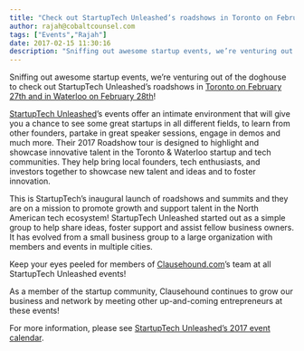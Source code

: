 ```yaml
---
title: "Check out StartupTech Unleashed’s roadshows in Toronto on February 27th and in Waterloo on February 28th!"
author: rajah@cobaltcounsel.com
tags: ["Events","Rajah"]
date: 2017-02-15 11:30:16
description: "Sniffing out awesome startup events, we’re venturing out of the doghouse to check out StartupTech Unleashed’s roadshows in Toronto on February 27th and in Waterloo on February 28th!"
---
```




Sniffing out awesome startup events, we’re venturing out of the doghouse to check out StartupTech Unleashed’s roadshows in [Toronto on February 27th and in Waterloo on February 28th](http://startuptechunleashed.com/event-calendar/)! 

 

[StartupTech Unleashed](http://startuptechunleashed.com/monthly-meetup-events/)’s events offer an intimate environment that will give you a chance to see some great startups in all different fields, to learn from other founders, partake in great speaker sessions, engage in demos and much more. Their 2017 Roadshow tour is designed to highlight and showcase innovative talent in the Toronto & Waterloo startup and tech communities. They help bring local founders, tech enthusiasts, and investors together to showcase new talent and ideas and to foster innovation.

 



 

This is StartupTech’s inaugural launch of roadshows and summits and they are on a mission to promote  growth and support talent in the North American tech ecosystem! StartupTech Unleashed started out as a simple group to help share ideas, foster support and assist fellow business owners. It has evolved from a small business group to a large organization with members and events in multiple cities.

 

 

Keep your eyes peeled for members of [Clausehound.com](https://www.clausehound.com/documents/)’s team at all StartupTech Unleashed events! 

As a member of the startup community, Clausehound continues to grow our business and network by meeting other up-and-coming entrepreneurs at these events!

For more information, please see [StartupTech Unleashed’s 2017 event calendar](http://startuptechunleashed.com/event-calendar/).
